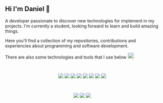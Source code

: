 <h2>Hi I'm Daniel 👋</h2>

A developer passionate to discover new technologies for implement in my projects. I'm currently a student, looking forward to learn and build amazing things.

Here you'll find a collection of my repositories, contributions and experiencies about programming and software development.

There are also some technologies and tools that I use below 
<img src="https://media1.giphy.com/media/k3wQS2dbaRPYU9C5vG/200w.gif?cid=6c09b952ak5uqxqwb5stc0xd9xorl2oxtebckdzdfxswldqe&ep=v1_gifs_search&rid=200w.gif&ct=s" width="20"></img>

<br>

<p align="center">
    <img src="https://img.shields.io/badge/HTML5-E34F26?style=for-the-badge&logo=html5&logoColor=white">
    <img src="https://img.shields.io/badge/CSS3-1572B6?style=for-the-badge&logo=css3&logoColor=white">
    <img src="https://img.shields.io/badge/JavaScript-F7DF1E?style=for-the-badge&logo=javascript&logoColor=black">
    <img src="https://img.shields.io/badge/Tailwind_CSS-38B2AC?style=for-the-badge&logo=tailwind-css&logoColor=white">
    <img src="https://img.shields.io/badge/react-%2320232a.svg?style=for-the-badge&logo=react&logoColor=%2361DAFB">
    <img src="https://img.shields.io/badge/Astro-0C1222?style=for-the-badge&logo=astro&logoColor=FDFDFE">
    <img src="https://img.shields.io/badge/Java-ED8B00?style=for-the-badge&logo=openjdk&logoColor=white">
    <img src="https://img.shields.io/badge/MySQL-005C84?style=for-the-badge&logo=mysql&logoColor=white">
</p>

<br>

<p align="center">
    <img src="https://img.shields.io/badge/Visual_Studio_Code-0078D4?style=for-the-badge&logo=visual%20studio%20code&logoColor=white">
    <img src="https://img.shields.io/badge/IntelliJ_IDEA-000000.svg?style=for-the-badge&logo=intellij-idea&logoColor=white">
    <img src="https://img.shields.io/badge/Atom-66595C?style=for-the-badge&logo=Atom&logoColor=white">
</p>